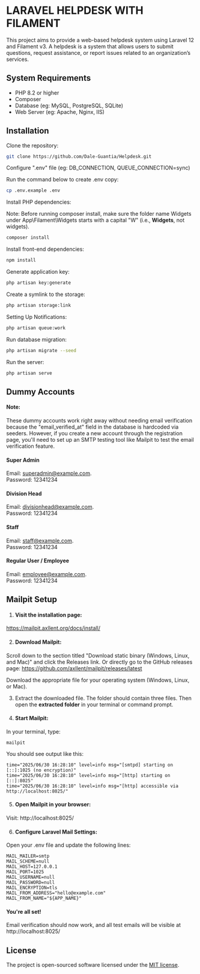 
# LARAVEL HELPDESK WITH FILAMENT

This project aims to provide a web-based helpdesk system using Laravel 12 and Filament v3. A helpdesk is a system that allows users to submit questions, request assistance, or report issues related to an organization’s services.



## System Requirements

- PHP 8.2 or higher
- Composer
- Database (eg: MySQL, PostgreSQL, SQLite)
- Web Server (eg: Apache, Nginx, IIS)


## Installation

Clone the repository: 
```bash
git clone https://github.com/Dale-Guantia/Helpdesk.git
```

Configure ".env" file (eg: DB_CONNECTION, QUEUE_CONNECTION=sync)

Run the command below to create .env copy:
```bash
cp .env.example .env
```

Install PHP dependencies:

Note: Before running composer install, make sure the folder name Widgets under App\Filament\Widgets starts with a capital "W" (i.e., **Widgets**, not widgets).
```bash
composer install
```

Install front-end dependencies:
```bash
npm install
```

Generate application key: 
```bash
php artisan key:generate
```

Create a symlink to the storage:
```bash
php artisan storage:link
```

Setting Up Notifications:
```bash
php artisan queue:work
```

Run database migration:
```bash
php artisan migrate --seed
```

Run the server:
```bash
php artisan serve
```

## Dummy Accounts

#### Note: 
These dummy accounts work right away without needing email verification because the "email_verified_at" field in the database is hardcoded via seeders. However, if you create a new account through the registration page, you'll need to set up an SMTP testing tool like Mailpit to test the email verification feature.

#### Super Admin
Email: superadmin@example.com.<br>
Password: 12341234

#### Division Head
Email: divisionhead@example.com.<br>
Password: 12341234

#### Staff
Email: staff@example.com.<br>
Password: 12341234

#### Regular User / Employee
Email: employee@example.com.<br>
Password: 12341234

## Mailpit Setup

1. #### Visit the installation page:
https://mailpit.axllent.org/docs/install/

2. #### Download Mailpit:
Scroll down to the section titled "Download static binary (Windows, Linux, and Mac)" and click the Releases link.
Or directly go to the GitHub releases page:
https://github.com/axllent/mailpit/releases/latest

Download the appropriate file for your operating system (Windows, Linux, or Mac).

3. Extract the downloaded file. The folder should contain three files. Then open the **extracted folder** in your terminal or command prompt. 

4. #### Start Mailpit:
In your terminal, type:
```
mailpit
``` 

You should see output like this:
```
time="2025/06/30 16:28:10" level=info msg="[smtpd] starting on [::]:1025 (no encryption)"
time="2025/06/30 16:28:10" level=info msg="[http] starting on [::]:8025"
time="2025/06/30 16:28:10" level=info msg="[http] accessible via http://localhost:8025/"
```

5. #### Open Mailpit in your browser:
Visit: http://localhost:8025/

6. #### Configure Laravel Mail Settings:
Open your .env file and update the following lines:
```
MAIL_MAILER=smtp
MAIL_SCHEME=null
MAIL_HOST=127.0.0.1
MAIL_PORT=1025
MAIL_USERNAME=null
MAIL_PASSWORD=null
MAIL_ENCRYPTION=tls
MAIL_FROM_ADDRESS="hello@example.com"
MAIL_FROM_NAME="${APP_NAME}"
```

#### You're all set!
Email verification should now work, and all test emails will be visible at http://localhost:8025/

## License
The project is open-sourced software licensed under the [MIT license](https://choosealicense.com/licenses/mit/).

